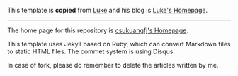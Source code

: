This template is **copied** from [Luke](https://github.com/kejinlu/kejinlu.github.com) and his blog is [Luke's Homepage](http://geeklu.com).

------

The home page for this repository is [csukuangfj's Homepage](http://csukuangfj.github.io).

This template uses Jekyll based on Ruby, which can convert Markdown files to static HTML files.
The commet system is using Disqus.

In case of fork, please do remember to delete the articles written by me.
